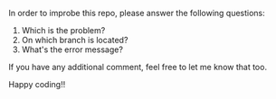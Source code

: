 In order to improbe this repo, please answer the following questions:

1. Which is the problem?
2. On which branch is located?
3. What's the error message?

If you have any additional comment, feel free to let me know that too.

Happy coding!!
